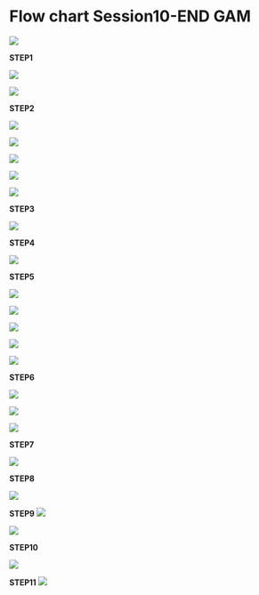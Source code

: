 # Flow chart Session10-END GAM

![](https://github.com/sudhakarmlal/EVA/blob/master/Phase2/Session10/images/FlowChartTD3N.JPG)



**STEP1**

![](https://github.com/sudhakarmlal/EVA/blob/master/Phase2/Session10/images/T3DNStep1.JPG)

![](https://github.com/sudhakarmlal/EVA/blob/master/Phase2/Session10/images/StepT3DN1-2.JPG)








**STEP2**

![](https://github.com/sudhakarmlal/EVA/blob/master/Phase2/Session10/images/Step2TD3N.JPG)

![](https://github.com/sudhakarmlal/EVA/blob/master/Phase2/Session10/images/Step2-2T3DN.JPG)


![](https://github.com/sudhakarmlal/EVA/blob/master/Phase2/Session10/images/Step2-3TD3N.JPG)

![](https://github.com/sudhakarmlal/EVA/blob/master/Phase2/Session10/images/Step2-4T3DN.JPG)




![](https://github.com/sudhakarmlal/EVA/blob/master/Phase2/Session10/images/Step2-5TD3N.JPG)


**STEP3**

![](https://github.com/sudhakarmlal/EVA/blob/master/Phase2/Session10/images/Step3-TD3N.JPG)

**STEP4**


![](https://github.com/sudhakarmlal/EVA/blob/master/Phase2/Session10/images/Step4-TD3N.JPG)


**STEP5**

![](https://github.com/sudhakarmlal/EVA/blob/master/Phase2/Session10/images/Step5-TD3N.JPG)



![](https://github.com/sudhakarmlal/EVA/blob/master/Phase2/Session10/images/Step5-2TD3N.JPG)



![](https://github.com/sudhakarmlal/EVA/blob/master/Phase2/Session10/images/Step5-3TD3N.JPG)

![](https://github.com/sudhakarmlal/EVA/blob/master/Phase2/Session10/images/STEP5-4TD3N.JPG)





![](https://github.com/sudhakarmlal/EVA/blob/master/Phase2/Session10/images/Step5-5TD3N.JPG)


**STEP6**

![](https://github.com/sudhakarmlal/EVA/blob/master/Phase2/Session10/images/Step6TD3N.JPG)



![](https://github.com/sudhakarmlal/EVA/blob/master/Phase2/Session10/images/Step6-1TD3N.JPG)


![](https://github.com/sudhakarmlal/EVA/blob/master/Phase2/Session10/images/TD3N6-Step6.JPG)



**STEP7**

![](https://github.com/sudhakarmlal/EVA/blob/master/Phase2/Session10/images/Step8-TD3N.JPG)


**STEP8**

![](https://github.com/sudhakarmlal/EVA/blob/master/Phase2/Session10/images/Step8-1TD3N.JPG)




**STEP9**
![](https://github.com/sudhakarmlal/EVA/blob/master/Phase2/Session10/images/Step9-TD3N.JPG)



![](https://github.com/sudhakarmlal/EVA/blob/master/Phase2/Session10/images/Step9-1TD3N.JPG)

**STEP10**

![](https://github.com/sudhakarmlal/EVA/blob/master/Phase2/Session10/images/Step10-TD3N.JPG)

**STEP11**
![](https://github.com/sudhakarmlal/EVA/blob/master/Phase2/Session10/images/Step11-TD3N.JPG)









